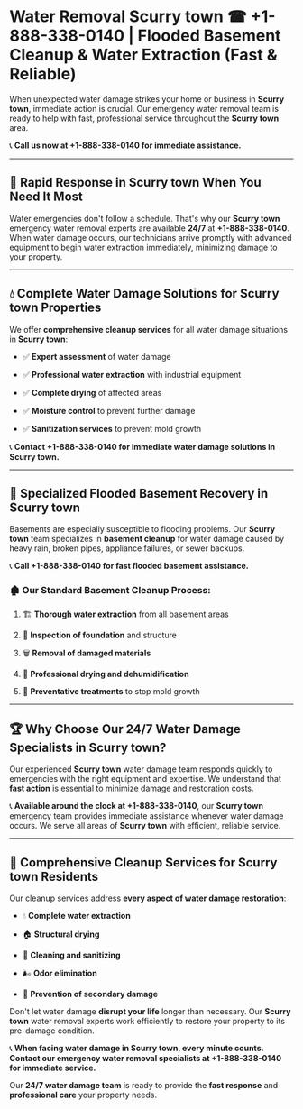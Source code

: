# Water Removal Scurry town ☎ +1-888-338-0140 | Flooded Basement Cleanup & Water Extraction (Fast & Reliable)

When unexpected water damage strikes your home or business in **Scurry town**, immediate action is crucial. Our emergency water removal team is ready to help with fast, professional service throughout the **Scurry town** area. 

📞 **Call us now at +1-888-338-0140 for immediate assistance.**
---
## 🚀 Rapid Response in Scurry town When You Need It Most
Water emergencies don't follow a schedule. That's why our **Scurry town** emergency water removal experts are available **24/7** at **+1-888-338-0140**. When water damage occurs, our technicians arrive promptly with advanced equipment to begin water extraction immediately, minimizing damage to your property.
---
## 💧 Complete Water Damage Solutions for Scurry town Properties
We offer **comprehensive cleanup services** for all water damage situations in **Scurry town**:
- ✅ **Expert assessment** of water damage  
- ✅ **Professional water extraction** with industrial equipment  
- ✅ **Complete drying** of affected areas  
- ✅ **Moisture control** to prevent further damage  
- ✅ **Sanitization services** to prevent mold growth  
📞 **Contact +1-888-338-0140 for immediate water damage solutions in Scurry town.**
---
## 🌊 Specialized Flooded Basement Recovery in Scurry town
Basements are especially susceptible to flooding problems. Our **Scurry town** team specializes in **basement cleanup** for water damage caused by heavy rain, broken pipes, appliance failures, or sewer backups. 
📞 **Call +1-888-338-0140 for fast flooded basement assistance.**
### 🏚️ Our Standard Basement Cleanup Process:
1. 🏗️ **Thorough water extraction** from all basement areas  
2. 🔎 **Inspection of foundation** and structure  
3. 🗑️ **Removal of damaged materials**  
4. 💨 **Professional drying and dehumidification**  
5. 🚫 **Preventative treatments** to stop mold growth  
---
## 🏆 Why Choose Our 24/7 Water Damage Specialists in Scurry town?
Our experienced **Scurry town** water damage team responds quickly to emergencies with the right equipment and expertise. We understand that **fast action** is essential to minimize damage and restoration costs.
📞 **Available around the clock at +1-888-338-0140**, our **Scurry town** emergency team provides immediate assistance whenever water damage occurs. We serve all areas of **Scurry town** with efficient, reliable service.
---
## 🧹 Comprehensive Cleanup Services for Scurry town Residents
Our cleanup services address **every aspect of water damage restoration**:
- 💧 **Complete water extraction**  
- 🏠 **Structural drying**  
- 🧼 **Cleaning and sanitizing**  
- 🌬️ **Odor elimination**  
- 🚫 **Prevention of secondary damage**  
Don't let water damage **disrupt your life** longer than necessary. Our **Scurry town** water removal experts work efficiently to restore your property to its pre-damage condition.
📞 **When facing water damage in Scurry town, every minute counts. Contact our emergency water removal specialists at +1-888-338-0140 for immediate service.**
Our **24/7 water damage team** is ready to provide the **fast response** and **professional care** your property needs.
